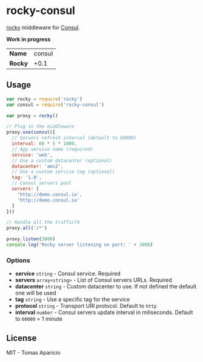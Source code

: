 # rocky-consul

[rocky](https://github.com/h2non/rocky) middleware for [Consul](https://consul.io).

**Work in progress**

<table>
<tr>
<td><b>Name</b></td><td>consul</td>
</tr>
<tr>
<td><b>Rocky</b></td><td>+0.1</td>
</tr>
</table>

## Usage

```js
var rocky = require('rocky')
var consul = require('rocky-consul')

var proxy = rocky()

// Plug in the middleware
proxy.use(consul({
  // Servers refresh interval (default to 60000)
  interval: 60 * 5 * 1000,
  // App service name (required)
  service: 'web',
  // Use a custom datacenter (optional)
  datacenter: 'ams2',
  // Use a custom service tag (optional)
  tag: '1.0',
  // Consul servers pool
  servers: [
    'http://demo.consul.io',
    'http://demo.consul.io'
  ]
}))

// Handle all the trafficf4
proxy.all('/*')

proxy.listen(3000)
console.log('Rocky server listening on port: ' + 3000)
```

### Options

- **service** `string` - Consul service. Required
- **servers** `array<string>` - List of Consul servers URLs. Required
- **datacenter** `string` - Custom datacenter to use. If not defined the default one will be used
- **tag** `string` - Use a specific tag for the service
- **protocol** `string` - Transport URI protocol. Default to `http`
- **interval** `number` - Consul servers update interval in miliseconds. Default to `60000` = 1 minute

## License

MIT - Tomas Aparicio
